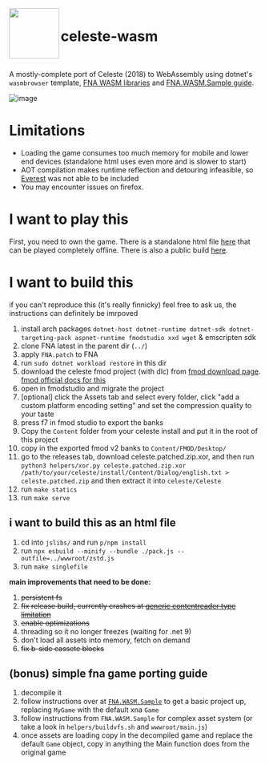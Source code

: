 
<img src="public/assets/app.ico" width=100 align="left">

<h1>celeste-wasm</h1>

<br>

A mostly-complete port of Celeste (2018) to WebAssembly using dotnet's `wasmbrowser` template, [FNA WASM libraries](https://github.com/RedMike/FNA-WASM-Build) and [FNA.WASM.Sample guide](https://github.com/RedMike/FNA.WASM.Sample/wiki/Manually-setting-up-FNA-Project-for-WASM).

![image](https://github.com/MercuryWorkshop/celeste-wasm/assets/58010778/ba547bea-1763-48ad-b6b5-bbf8682d8d15)

# Limitations
- Loading the game consumes too much memory for mobile and lower end devices (standalone html uses even more and is slower to start)
- AOT compilation makes runtime reflection and detouring infeasible, so [Everest](https://github.com/EverestAPI/Everest) was not able to be included
- You may encounter issues on firefox.

# I want to play this
First, you need to own the game. There is a standalone html file [here](https://github.com/MercuryWorkshop/celeste-wasm/releases/download/latest/celeste.html) that can be played completely offline. There is also a public build [here](https://celeste.r58playz.dev).

# I want to build this
if you can't reproduce this (it's really finnicky) feel free to ask us, the instructions can definitely be imrpoved

1. install arch packages `dotnet-host dotnet-runtime dotnet-sdk dotnet-targeting-pack aspnet-runtime fmodstudio xxd wget` & emscripten sdk
2. clone FNA latest in the parent dir (`../`)
3. apply `FNA.patch` to FNA
4. run `sudo dotnet workload restore` in this dir
5. download the celeste fmod project (with dlc) from [fmod download page](https://www.fmod.com/download). [fmod official docs for this](https://www.fmod.com/docs/2.03/studio/appendix-a-celeste.html)
6. open in fmodstudio and migrate the project
7. [optional] click the Assets tab and select every folder, click "add a custom platform encoding setting" and set the compression quality to your taste
8. press f7 in fmod studio to export the banks
8. Copy the `Content` folder from your celeste install and put it in the root of this project
9. copy in the exported fmod v2 banks to `Content/FMOD/Desktop/`
11. go to the releases tab, download celeste.patched.zip.xor, and then run `python3 helpers/xor.py celeste.patched.zip.xor /path/to/your/celeste/install/Content/Dialog/english.txt > celeste.patched.zip` and then extract it into `celeste/Celeste`
12. run `make statics`
13. run `make serve`

## i want to build this as an html file
1. cd into `jslibs/` and run `p/npm install`
2. run `npx esbuild --minify --bundle ./pack.js --outfile=../wwwroot/zstd.js`
3. run `make singlefile`


**main improvements that need to be done:**
1. ~~persistent fs~~
2. ~~fix release build, currently crashes at [generic contentreader type limitation](<https://gist.github.com/TheSpydog/e94c8c23c01615a5a3b2cc1a0857415c#qa>)~~
3. ~~enable optimizations~~
4. threading so it no longer freezes (waiting for .net 9)
5. don't load all assets into memory, fetch on demand
6. ~~fix b-side cassete blocks~~

## (bonus) simple fna game porting guide
1. decompile it
2. follow instructions over at [`FNA.WASM.Sample`](https://github.com/RedMike/FNA.WASM.Sample/wiki/Manually-setting-up-FNA-Project-for-WASM#set-up-wasm-project) to get a basic project up, replacing `MyGame` with the default xna `Game`
3. follow instructions from `FNA.WASM.Sample` for complex asset system (or take a look in `helpers/buildvfs.sh` and `wwwroot/main.js`)
4. once assets are loading copy in the decompiled game and replace the default `Game` object, copy in anything the Main function does from the original game
